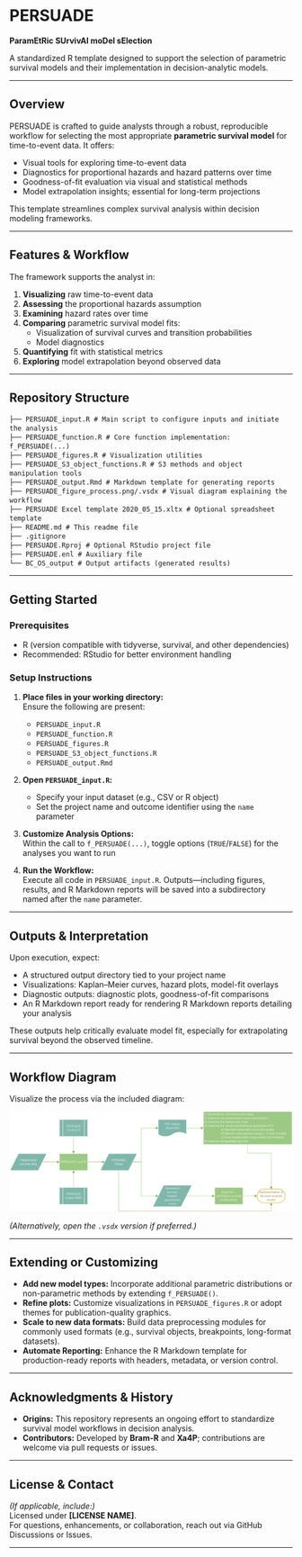 # PERSUADE  
**ParamEtRic SUrvivAl moDel sElection**

A standardized R template designed to support the selection of parametric survival models and their implementation in decision-analytic models.

---

## Overview

PERSUADE is crafted to guide analysts through a robust, reproducible workflow for selecting the most appropriate **parametric survival model** for time-to-event data. It offers:

- Visual tools for exploring time-to-event data  
- Diagnostics for proportional hazards and hazard patterns over time  
- Goodness-of-fit evaluation via visual and statistical methods  
- Model extrapolation insights; essential for long-term projections  

This template streamlines complex survival analysis within decision modeling frameworks.

---

## Features & Workflow

The framework supports the analyst in:

1. **Visualizing** raw time-to-event data  
2. **Assessing** the proportional hazards assumption  
3. **Examining** hazard rates over time  
4. **Comparing** parametric survival model fits:
   - Visualization of survival curves and transition probabilities  
   - Model diagnostics  
5. **Quantifying** fit with statistical metrics  
6. **Exploring** model extrapolation beyond observed data  

---

## Repository Structure
```text
├── PERSUADE_input.R # Main script to configure inputs and initiate the analysis 
├── PERSUADE_function.R # Core function implementation: f_PERSUADE(...) 
├── PERSUADE_figures.R # Visualization utilities 
├── PERSUADE_S3_object_functions.R # S3 methods and object manipulation tools 
├── PERSUADE_output.Rmd # Markdown template for generating reports 
├── PERSUADE_figure_process.png/.vsdx # Visual diagram explaining the workflow 
├── PERSUADE Excel template 2020_05_15.xltx # Optional spreadsheet template 
├── README.md # This readme file 
├── .gitignore
├── PERSUADE.Rproj # Optional RStudio project file
├── PERSUADE.enl # Auxiliary file
└── BC_OS_output # Output artifacts (generated results)
```

---

## Getting Started

### **Prerequisites**
- R (version compatible with tidyverse, survival, and other dependencies)
- Recommended: RStudio for better environment handling

### **Setup Instructions**

1. **Place files in your working directory:**  
   Ensure the following are present:
   - `PERSUADE_input.R`
   - `PERSUADE_function.R`  
   - `PERSUADE_figures.R`  
   - `PERSUADE_S3_object_functions.R`  
   - `PERSUADE_output.Rmd`  

2. **Open `PERSUADE_input.R`:**  
   - Specify your input dataset (e.g., CSV or R object)  
   - Set the project name and outcome identifier using the `name` parameter  

3. **Customize Analysis Options:**  
   Within the call to `f_PERSUADE(...)`, toggle options (`TRUE`/`FALSE`) for the analyses you want to run  

4. **Run the Workflow:**  
   Execute all code in `PERSUADE_input.R`. Outputs—including figures, results, and R Markdown reports will be saved into a subdirectory named after the `name` parameter.

---

## Outputs & Interpretation

Upon execution, expect:

- A structured output directory tied to your project name  
- Visualizations: Kaplan–Meier curves, hazard plots, model-fit overlays  
- Diagnostic outputs: diagnostic plots, goodness-of-fit comparisons  
- An R Markdown report ready for rendering R Markdown reports detailing your analysis  

These outputs help critically evaluate model fit, especially for extrapolating survival beyond the observed timeline.

---

## Workflow Diagram

Visualize the process via the included diagram:  

![PERSUADE Workflow Overview](PERSUADE_figure_process.png)  

*(Alternatively, open the `.vsdx` version if preferred.)*

---

## Extending or Customizing

- **Add new model types:** Incorporate additional parametric distributions or non-parametric methods by extending `f_PERSUADE()`.  
- **Refine plots:** Customize visualizations in `PERSUADE_figures.R` or adopt themes for publication-quality graphics.  
- **Scale to new data formats:** Build data preprocessing modules for commonly used formats (e.g., survival objects, breakpoints, long-format datasets).  
- **Automate Reporting:** Enhance the R Markdown template for production-ready reports with headers, metadata, or version control.  

---

## Acknowledgments & History

- **Origins:** This repository represents an ongoing effort to standardize survival model workflows in decision analysis.  
- **Contributors:** Developed by **Bram-R** and **Xa4P**; contributions are welcome via pull requests or issues.  

---

## License & Contact

*(If applicable, include:)*  
Licensed under **[LICENSE NAME]**.  
For questions, enhancements, or collaboration, reach out via GitHub Discussions or Issues.  

---


